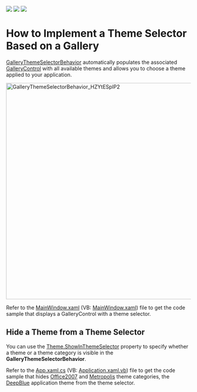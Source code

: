 <!-- default badges list -->
![](https://img.shields.io/endpoint?url=https://codecentral.devexpress.com/api/v1/VersionRange/397263924/19.2.12%2B)
[![](https://img.shields.io/badge/Open_in_DevExpress_Support_Center-FF7200?style=flat-square&logo=DevExpress&logoColor=white)](https://supportcenter.devexpress.com/ticket/details/T1022676)
[![](https://img.shields.io/badge/📖_How_to_use_DevExpress_Examples-e9f6fc?style=flat-square)](https://docs.devexpress.com/GeneralInformation/403183)
<!-- default badges end -->
# How to Implement a Theme Selector Based on a Gallery

[GalleryThemeSelectorBehavior](https://docs.devexpress.com/WPF/DevExpress.Xpf.Bars.GalleryThemeSelectorBehavior) automatically populates the associated [GalleryControl](https://docs.devexpress.com/WPF/DevExpress.Xpf.Bars.GalleryControl) with all available themes and allows you to choose a theme applied to your application.

<img width="590" alt="GalleryThemeSelectorBehavior_HZYtESplP2" src="https://user-images.githubusercontent.com/12169834/129886501-469218c1-56ce-49ab-a37c-e84d8642e91d.png">

Refer to the [MainWindow.xaml](https://github.com/DevExpress-Examples/how-to-implement-a-theme-selector-based-on-a-gallery/blob/19.2.12%2B/CS/GalleryThemeSelectorBehavior/MainWindow.xaml) (VB: [MainWindow.xaml](https://github.com/DevExpress-Examples/how-to-implement-a-theme-selector-based-on-a-gallery/blob/19.2.12%2B/VB/GalleryThemeSelectorBehavior/MainWindow.xaml)) file to get the code sample that displays a GalleryControl with a theme selector.

## Hide a Theme from a Theme Selector

You can use the [Theme.ShowInThemeSelector](https://docs.devexpress.com/WPF/DevExpress.Xpf.Core.Theme.ShowInThemeSelector) property to specify whether a theme or a theme category is visible in the **GalleryThemeSelectorBehavior**. 

Refer to the [App.xaml.cs](https://github.com/DevExpress-Examples/how-to-implement-a-theme-selector-based-on-a-gallery/blob/19.2.12%2B/CS/GalleryThemeSelectorBehavior/App.xaml.cs) (VB: [Application.xaml.vb](https://github.com/DevExpress-Examples/how-to-implement-a-theme-selector-based-on-a-gallery/blob/19.2.12%2B/VB/GalleryThemeSelectorBehavior/Application.xaml.vb)) file to get the code sample that hides [Office2007](https://docs.devexpress.com/WPF/7407#office-2007-themes) and [Metropolis](https://docs.devexpress.com/WPF/7407#metropolis-themes) theme categories, the [DeepBlue](https://docs.devexpress.com/WPF/7407#other-themes) application theme from the theme selector.

